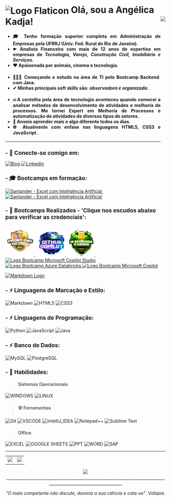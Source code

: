 <h1>
     <img align="center" alt="Logo Flaticon" width="36px" src="https://github.com/angelicakadja/angelicakadja/assets/156589643/b8cfbaa8-3265-4181-986c-5517962ed5af"></a>
    <span>Olá, sou a Angélica Kadja!</span>

  <picture>
  <img align="right" media="(prefers-color-scheme: dark)" height="400" src="https://github.com/angelicakadja/angelicakadja/assets/156589643/71272830-29b9-4f3a-9958-d0c2fc88a799">
</picture>

</h1>

<h4 align="justify">
  
- 🎓 Tenho formação superior completa em Administração de Empresas pela UFRRJ (Univ. Fed. Rural do Rio de Janeiro).
- ☛ Analista Financeira com mais de 12 anos de expertise em empresas de _Tecnologia, Varejo, Construção Civil, Imobiliário e Serviços_.
- ❤️ Apaixonada por animais, cinema e tecnologia. </h4>
</sub>

<h4 align="justify">

- 👩🏽‍💻 Começando o estudo na área de TI pelo Bootcamp Backend com Java.
- ✔ Minhas principais soft skills são: _observadora e organizada_. </h4>
  </sub>

<h4 align="justify">

- 💥A centelha pela área de tecnologia aconteceu quando comecei a analisar métodos de desenvolvimento de atividades e melhoria de processos. Me tornei Expert em Melhoria de Processos e automatização de atividades de diversos tipos de setores.
- 🧠 Anseio aprender mais e algo diferente todos os dias.
- 🌐 Atualmente com enfase nas linguagens HTML5, CSS3 e JavaScript . </h4>
  </sub>

---

<sub>
<h2 align="left"> - 🔗 Conecte-se comigo em: </h2>
</sub>

[![Blog](https://img.shields.io/badge/Blogger-FF5722?style=for-the-badge&logo=blogger&logoColor=white)](https://sintesenuaecrua.blogspot.com/)
[![LinkedIn](https://img.shields.io/badge/LinkedIn-0077B5?style=for-the-badge&logo=linkedin&logoColor=white)](http://www.linkedin.com/in/adm-angelicakadja)

<sub>
<h2 align="left"> - 🎓 Bootcamps em formação: </h2>
</sub>

<div display: inline-block;> 
<a href="[https://github.com/user-attachments/assets/17baab3e-8e44-4500-b61e-0c459e773fb8](https://github.com/user-attachments/assets/17baab3e-8e44-4500-b61e-0c459e773fb8)" target="_blank">
     <img src="https://github.com/user-attachments/assets/17baab3e-8e44-4500-b61e-0c459e773fb8" width="90" alt="Santander - Excel com Inteligência Artificial" /> </a> &nbsp;     
<a href="[https://github.com/user-attachments/assets/518a825c-e5e0-47fd-9af5-6ecbd1182bf5](https://github.com/user-attachments/assets/518a825c-e5e0-47fd-9af5-6ecbd1182bf5)" target="_blank">
     <img src="https://github.com/user-attachments/assets/518a825c-e5e0-47fd-9af5-6ecbd1182bf5" width="85" alt="Santander - Excel com Inteligência Artificial" /> </a>
</div>

<sub>
<h2 align="left"> - 🚀 Bootcamps Realizados - 'Clique nos escudos abaixo para verificar as credenciais': </h2>
</sub>

<div display: inline-block; width="90" target="_blank"> 
<a href="[https://hermes.dio.me/certificates/D50WLGPK.pdf](https://hermes.dio.me/certificates/D50WLGPK.pdf)" target="_blank">
     <img src="./src/img/front-end.png" width="90" alt="Logo Bootcamp Front-End" /> </a> &nbsp;
<a href="[https://hermes.dio.me/certificates/2GXOWDRU.pdf](https://hermes.dio.me/certificates/2GXOWDRU.pdf)" target="_blank">
     <img src="./src/img/github.png" width="85" alt="Logo Bootcamp GitHub Copilot" /> </a> &nbsp;
<a href="[https://hermes.dio.me/certificates/7RBBD6ZR.pdf](https://hermes.dio.me/certificates/7RBBD6ZR.pdf)" target="_blank">
     <img src="./src/img/ia-dados.png" width="80" alt="Logo Bootcamp IA Dados" /> </a> &nbsp;
<a href="[https://hermes.dio.me/certificates/VCUHQUFT.pdf](https://hermes.dio.me/certificates/VCUHQUFT.pdf)" target="_blank">
     <img src="https://github.com/user-attachments/assets/1f7c8879-41cf-4d13-97f1-1b5746740a74" width="80" alt="Logo Bootcamp Microsoft Copilot Studio" target="_blank"/> </a> 
<a href="[https://hermes.dio.me/certificates/YENUHHEQ.pdf](https://hermes.dio.me/certificates/YENUHHEQ.pdf)" target="_blank">
     <img src="https://github.com/user-attachments/assets/2bac7d23-fc2d-417b-a9cf-27ab3fe81f75" width="100" alt="Logo Bootcamp Azure Databricks" /> </a>
<a href="[https://hermes.dio.me/certificates/F0QN1LMW.pdf](https://hermes.dio.me/certificates/F0QN1LMW.pdf)" target="_blank">
     <img src="https://github.com/user-attachments/assets/9d4f70aa-65d6-42e3-8489-3f3a7d4e5c95" width="90" alt="Logo Bootcamp Microsoft Copilot"/> </a>
</div>


[![Markdown Logo](https://markdown-here.com/img/icon256.png)](https://www.markdownguide.org)
<div display: inline-block; width="90" target="_blank">


[//]: # "  criar espaço extra entre as imagens"
            
<sub>
<h2 align="left"> - ⚡ Linguagens de Marcação e Estilo: </h2>
</sub>

![Markdown](https://img.shields.io/badge/Markdown-000?style=for-the-badge&logo=markdown)
![HTML5](https://img.shields.io/badge/HTML5-E34F26?style=for-the-badge&logo=html5&logoColor=white)
![CSS3](https://img.shields.io/badge/CSS3-1572B6?style=for-the-badge&logo=css3&logoColor=white)

<sub>
<h2 align="left"> - ⚡ Linguagens de Programação: </h2>
</sub>

![Python](https://img.shields.io/badge/Python-3776AB?logo=python&logoColor=white&style=for-the-badge)
![JavaScript](https://img.shields.io/badge/JavaScript-F7DF1E?style=for-the-badge&logo=javascript&logoColor=black)
![Java](https://img.shields.io/badge/Java-ED8B00?style=for-the-badge&logo=Java&logoColor=white)

<sub>
<h2 align="left"> - ⚡ Banco de Dados: </h2>
</sub>

![MySQL](https://img.shields.io/badge/MySQL-06688F?style=for-the-badge&logo=mysql&logoColor=white)
![PostgreSQL](https://img.shields.io/badge/PostgreSQL-035?style=for-the-badge&logo=postgresql)

<sub>
<h2 align="left"> - 🚀 Habilidades: </h2>
</sub>

> #### Sistemas Operacionais

![WINDOWS](https://img.shields.io/badge/Windows-0078D6?style=for-the-badge&logo=windows&logoColor=white)
![LINUX](https://img.shields.io/badge/Linux-FCC624?style=for-the-badge&logo=linux&logoColor=black)

> #### 🛠️ Ferramentas

![Git](https://img.shields.io/badge/GIT-E44C30?style=for-the-badge&logo=git&logoColor=white)
![VSCODE](https://img.shields.io/badge/Visual_Studio_Code-0078D4?style=for-the-badge&logo=visual%20studio%20code&logoColor=white)
![IntelliJ_IDEA](https://img.shields.io/badge/IntelliJ_IDEA-000000.svg?style=for-the-badge&logo=intellij-idea&logoColor=white)
![Notepad++](https://img.shields.io/badge/Notepad++-90E59A.svg?style=for-the-badge&logo=notepad%2B%2B&logoColor=black)
![Sublime Text](https://img.shields.io/badge/sublime_text-%23575757.svg?&style=for-the-badge&logo=sublime-text&logoColor=important)

> #### Office

![EXCEL](https://img.shields.io/badge/Microsoft_Excel-217346?style=for-the-badge&logo=microsoft-excel&logoColor=white)
![GOOGLE SHEETS](https://img.shields.io/badge/Google%20Sheets-34A853?style=for-the-badge&logo=google-sheets&logoColor=white)
![PPT](https://img.shields.io/badge/Microsoft_PowerPoint-B7472A?style=for-the-badge&logo=microsoft-powerpoint&logoColor=white)
![WORD](https://img.shields.io/badge/Microsoft_Word-2B579A?style=for-the-badge&logo=microsoft-word&logoColor=white)
![SAP](https://img.shields.io/badge/SAP-0FAAFF?style=for-the-badge&logo=sap&logoColor=white)

---

<table cellpadding="0" align=center>
  <tr style="padding: 0">
    <!-- GitHub Stats Card -->  
    <td valign="top"><img height="200" src="https://github-readme-stats.vercel.app/api?username=angelicakadja&rank_icon=github&show_icons=true&theme=radical&border_color=2e4058"/></td>
    <!-- GitHub Top Language Card -->
    <td valign="top"><img height="200" src="https://github-readme-stats.vercel.app/api/top-langs/?username=angelicakadja&layout=compact&theme=radical&border_color=2e4058"/></td>
  </tr>
</table>

<div align=center>
  
<img src="https://capsule-render.vercel.app/api?type=waving&color=gradient&height=130&width=200%&section=footer"/>

</div>

<div align=center>
__________________________________________________________________________________________________________________

</div>

<div align=center>
  
_"O mais competente não discute, domina a sua ciência e cala-se"_. Voltaire.

</div>
